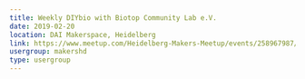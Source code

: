 ```yaml
---
title: Weekly DIYbio with Biotop Community Lab e.V.
date: 2019-02-20
location: DAI Makerspace, Heidelberg
link: https://www.meetup.com/Heidelberg-Makers-Meetup/events/258967987/
usergroup: makershd
type: usergroup
---
```

